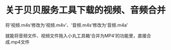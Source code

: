 # 关于贝贝服务工具下载的视频、音频合并

将‘视频.m4s’修改为‘视频.m4v’、‘音频.m4s’修改为‘音频.m4a’

就能将音频文件、视频文件拖入小丸工具箱‘合并为MP4’的功能里，直接合成.mp4文件

<!--修改素材文件的后缀名后再合成为.mp4文件不会降低成品质量-->

